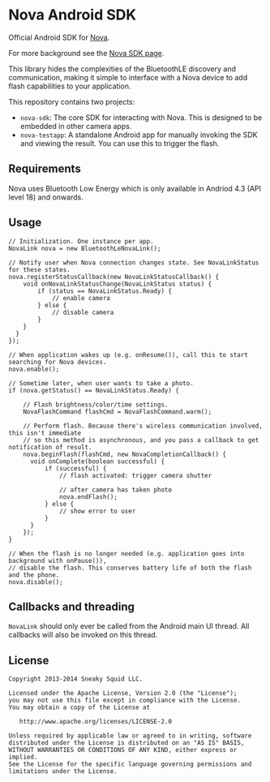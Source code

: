 Nova Android SDK
================

Official Android SDK for [Nova](https://wantnova.com). 

For more background see the [Nova SDK page](https://wantnova.com/sdk/).

This library hides the complexities of the BluetoothLE discovery and communication, making
it simple to interface with a Nova device to add flash capabilities to your application.

This repository contains two projects:

*   `nova-sdk`: The core SDK for interacting with Nova. This is designed to be embedded in
    other camera apps.
*   `nova-testapp`: A standalone Android app for manually invoking the SDK and viewing the
    result. You can use this to trigger the flash.

Requirements
------------

Nova uses Bluetooth Low Energy which is only available in Andriod 4.3 (API level 18) and
onwards.


Usage
-----

    // Initialization. One instance per app.
    NovaLink nova = new BluetoothLeNovaLink();

    // Notify user when Nova connection changes state. See NovaLinkStatus for these states.
    nova.registerStatusCallback(new NovaLinkStatusCallback() {
        void onNovaLinkStatusChange(NovaLinkStatus status) {
            if (status == NovaLinkStatus.Ready) {
                // enable camera
            } else {
                // disable camera
            }
        }
      }
    });

    // When application wakes up (e.g. onResume()), call this to start searching for Nova devices.
    nova.enable();

    // Sometime later, when user wants to take a photo.
    if (nova.getStatus() == NovaLinkStatus.Ready) {

        // Flash brightness/color/time settings.
        NovaFlashCommand flashCmd = NovaFlashCommand.warm();

        // Perform flash. Because there's wireless communication involved, this isn't immediate
        // so this method is asynchronous, and you pass a callback to get notification of result.
        nova.beginFlash(flashCmd, new NovaCompletionCallback() {
          void onComplete(boolean successful) {
              if (successful) {
                  // flash activated: trigger camera shutter

                  // after camera has taken photo
                  nova.endFlash();
              } else {
                  // show error to user
              }
          }
        });
    }

    // When the flash is no longer needed (e.g. application goes into background with onPause()),
    // disable the flash. This conserves battery life of both the flash and the phone.
    nova.disable();


Callbacks and threading
-----------------------

`NovaLink` should only ever be called from the Android main UI thread. All callbacks will
also be invoked on this thread.

License
-------

    Copyright 2013-2014 Sneaky Squid LLC.

    Licensed under the Apache License, Version 2.0 (the "License");
    you may not use this file except in compliance with the License.
    You may obtain a copy of the License at

       http://www.apache.org/licenses/LICENSE-2.0

    Unless required by applicable law or agreed to in writing, software
    distributed under the License is distributed on an "AS IS" BASIS,
    WITHOUT WARRANTIES OR CONDITIONS OF ANY KIND, either express or implied.
    See the License for the specific language governing permissions and
    limitations under the License.
